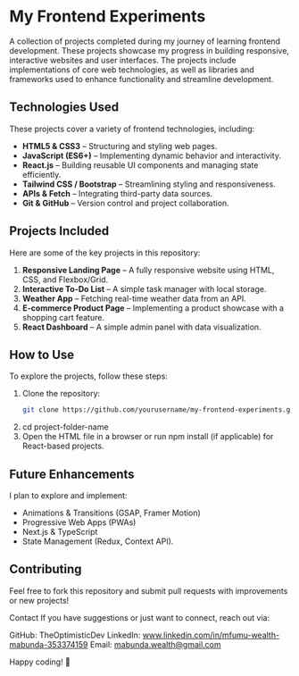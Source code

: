 # My Frontend Experiments

A collection of projects completed during my journey of learning frontend development. These projects showcase my progress in building responsive, interactive websites and user interfaces. The projects include implementations of core web technologies, as well as libraries and frameworks used to enhance functionality and streamline development.

## Technologies Used

These projects cover a variety of frontend technologies, including:

- **HTML5 & CSS3** – Structuring and styling web pages.
- **JavaScript (ES6+)** – Implementing dynamic behavior and interactivity.
- **React.js** – Building reusable UI components and managing state efficiently.
- **Tailwind CSS / Bootstrap** – Streamlining styling and responsiveness.
- **APIs & Fetch** – Integrating third-party data sources.
- **Git & GitHub** – Version control and project collaboration.

## Projects Included

Here are some of the key projects in this repository:

1. **Responsive Landing Page** – A fully responsive website using HTML, CSS, and Flexbox/Grid.
2. **Interactive To-Do List** – A simple task manager with local storage.
3. **Weather App** – Fetching real-time weather data from an API.
4. **E-commerce Product Page** – Implementing a product showcase with a shopping cart feature.
5. **React Dashboard** – A simple admin panel with data visualization.

## How to Use

To explore the projects, follow these steps:

1. Clone the repository:
   ```sh
   git clone https://github.com/yourusername/my-frontend-experiments.git

2. cd project-folder-name
3. Open the HTML file in a browser or run npm install (if applicable) for React-based projects.

## Future Enhancements

I plan to explore and implement:

- Animations & Transitions (GSAP, Framer Motion)
- Progressive Web Apps (PWAs)
- Next.js & TypeScript
- State Management (Redux, Context API).

## Contributing

Feel free to fork this repository and submit pull requests with improvements or new projects!

Contact
If you have suggestions or just want to connect, reach out via:

GitHub: TheOptimisticDev
LinkedIn: www.linkedin.com/in/mfumu-wealth-mabunda-353374159
Email: mabunda.wealth@gmail.com

Happy coding! 🚀